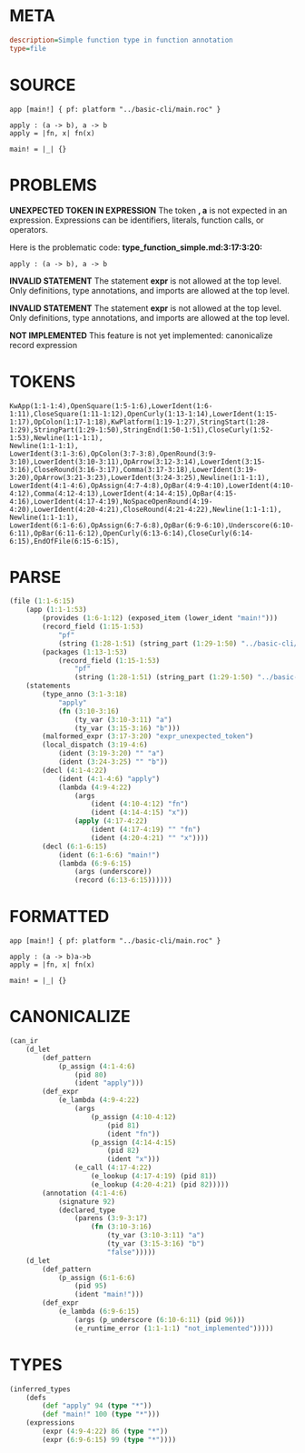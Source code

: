 # META
~~~ini
description=Simple function type in function annotation
type=file
~~~
# SOURCE
~~~roc
app [main!] { pf: platform "../basic-cli/main.roc" }

apply : (a -> b), a -> b
apply = |fn, x| fn(x)

main! = |_| {}
~~~
# PROBLEMS
**UNEXPECTED TOKEN IN EXPRESSION**
The token **, a** is not expected in an expression.
Expressions can be identifiers, literals, function calls, or operators.

Here is the problematic code:
**type_function_simple.md:3:17:3:20:**
```roc
apply : (a -> b), a -> b
```


**INVALID STATEMENT**
The statement **expr** is not allowed at the top level.
Only definitions, type annotations, and imports are allowed at the top level.

**INVALID STATEMENT**
The statement **expr** is not allowed at the top level.
Only definitions, type annotations, and imports are allowed at the top level.

**NOT IMPLEMENTED**
This feature is not yet implemented: canonicalize record expression

# TOKENS
~~~zig
KwApp(1:1-1:4),OpenSquare(1:5-1:6),LowerIdent(1:6-1:11),CloseSquare(1:11-1:12),OpenCurly(1:13-1:14),LowerIdent(1:15-1:17),OpColon(1:17-1:18),KwPlatform(1:19-1:27),StringStart(1:28-1:29),StringPart(1:29-1:50),StringEnd(1:50-1:51),CloseCurly(1:52-1:53),Newline(1:1-1:1),
Newline(1:1-1:1),
LowerIdent(3:1-3:6),OpColon(3:7-3:8),OpenRound(3:9-3:10),LowerIdent(3:10-3:11),OpArrow(3:12-3:14),LowerIdent(3:15-3:16),CloseRound(3:16-3:17),Comma(3:17-3:18),LowerIdent(3:19-3:20),OpArrow(3:21-3:23),LowerIdent(3:24-3:25),Newline(1:1-1:1),
LowerIdent(4:1-4:6),OpAssign(4:7-4:8),OpBar(4:9-4:10),LowerIdent(4:10-4:12),Comma(4:12-4:13),LowerIdent(4:14-4:15),OpBar(4:15-4:16),LowerIdent(4:17-4:19),NoSpaceOpenRound(4:19-4:20),LowerIdent(4:20-4:21),CloseRound(4:21-4:22),Newline(1:1-1:1),
Newline(1:1-1:1),
LowerIdent(6:1-6:6),OpAssign(6:7-6:8),OpBar(6:9-6:10),Underscore(6:10-6:11),OpBar(6:11-6:12),OpenCurly(6:13-6:14),CloseCurly(6:14-6:15),EndOfFile(6:15-6:15),
~~~
# PARSE
~~~clojure
(file (1:1-6:15)
	(app (1:1-1:53)
		(provides (1:6-1:12) (exposed_item (lower_ident "main!")))
		(record_field (1:15-1:53)
			"pf"
			(string (1:28-1:51) (string_part (1:29-1:50) "../basic-cli/main.roc")))
		(packages (1:13-1:53)
			(record_field (1:15-1:53)
				"pf"
				(string (1:28-1:51) (string_part (1:29-1:50) "../basic-cli/main.roc")))))
	(statements
		(type_anno (3:1-3:18)
			"apply"
			(fn (3:10-3:16)
				(ty_var (3:10-3:11) "a")
				(ty_var (3:15-3:16) "b")))
		(malformed_expr (3:17-3:20) "expr_unexpected_token")
		(local_dispatch (3:19-4:6)
			(ident (3:19-3:20) "" "a")
			(ident (3:24-3:25) "" "b"))
		(decl (4:1-4:22)
			(ident (4:1-4:6) "apply")
			(lambda (4:9-4:22)
				(args
					(ident (4:10-4:12) "fn")
					(ident (4:14-4:15) "x"))
				(apply (4:17-4:22)
					(ident (4:17-4:19) "" "fn")
					(ident (4:20-4:21) "" "x"))))
		(decl (6:1-6:15)
			(ident (6:1-6:6) "main!")
			(lambda (6:9-6:15)
				(args (underscore))
				(record (6:13-6:15))))))
~~~
# FORMATTED
~~~roc
app [main!] { pf: platform "../basic-cli/main.roc" }

apply : (a -> b)a->b
apply = |fn, x| fn(x)

main! = |_| {}
~~~
# CANONICALIZE
~~~clojure
(can_ir
	(d_let
		(def_pattern
			(p_assign (4:1-4:6)
				(pid 80)
				(ident "apply")))
		(def_expr
			(e_lambda (4:9-4:22)
				(args
					(p_assign (4:10-4:12)
						(pid 81)
						(ident "fn"))
					(p_assign (4:14-4:15)
						(pid 82)
						(ident "x")))
				(e_call (4:17-4:22)
					(e_lookup (4:17-4:19) (pid 81))
					(e_lookup (4:20-4:21) (pid 82)))))
		(annotation (4:1-4:6)
			(signature 92)
			(declared_type
				(parens (3:9-3:17)
					(fn (3:10-3:16)
						(ty_var (3:10-3:11) "a")
						(ty_var (3:15-3:16) "b")
						"false")))))
	(d_let
		(def_pattern
			(p_assign (6:1-6:6)
				(pid 95)
				(ident "main!")))
		(def_expr
			(e_lambda (6:9-6:15)
				(args (p_underscore (6:10-6:11) (pid 96)))
				(e_runtime_error (1:1-1:1) "not_implemented")))))
~~~
# TYPES
~~~clojure
(inferred_types
	(defs
		(def "apply" 94 (type "*"))
		(def "main!" 100 (type "*")))
	(expressions
		(expr (4:9-4:22) 86 (type "*"))
		(expr (6:9-6:15) 99 (type "*"))))
~~~